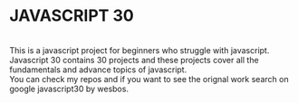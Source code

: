 # JAVASCRIPT 30
<br>
This is a javascript project for beginners who struggle with javascript.<br>
Javascript 30 contains 30 projects and these projects cover all the fundamentals and advance topics of javascript.<br>
You can check my repos and if you want to see the orignal work search on google javascript30 by wesbos.<br>
